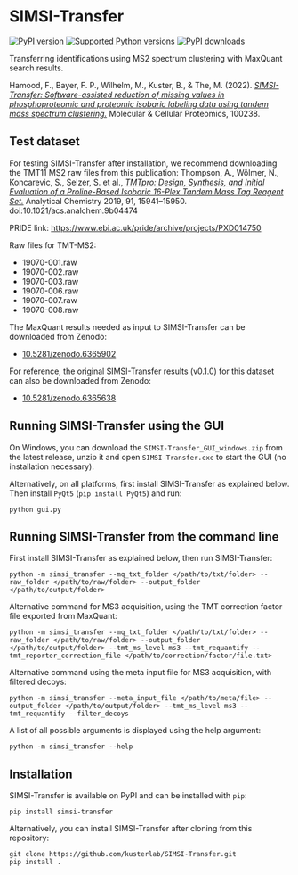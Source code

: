 # SIMSI-Transfer

[![PyPI version](https://img.shields.io/pypi/v/simsi_transfer.svg?logo=pypi&logoColor=FFE873)](https://pypi.org/project/simsi_transfer/)
[![Supported Python versions](https://img.shields.io/pypi/pyversions/simsi_transfer.svg?logo=python&logoColor=FFE873)](https://pypi.org/project/simsi_transfer/)
[![PyPI downloads](https://img.shields.io/pypi/dm/simsi_transfer.svg)](https://pypistats.org/packages/simsi_transfer)

Transferring identifications using MS2 spectrum clustering with MaxQuant search results.

Hamood, F., Bayer, F. P., Wilhelm, M., Kuster, B., & The, M. (2022). _[SIMSI-Transfer: Software-assisted reduction of missing values in phosphoproteomic and proteomic isobaric labeling data using tandem mass spectrum clustering.](https://www.sciencedirect.com/science/article/pii/S1535947622000469)_ Molecular & Cellular Proteomics, 100238.

## Test dataset

For testing SIMSI-Transfer after installation, we recommend downloading the TMT11 MS2 raw files from this publication:
Thompson, A., Wölmer, N., Koncarevic, S., Selzer, S. et al., _[TMTpro: Design, Synthesis, and Initial Evaluation of a Proline-Based Isobaric 16-Plex Tandem Mass Tag Reagent Set.](https://pubs.acs.org/doi/abs/10.1021/acs.analchem.9b04474)_ Analytical Chemistry 2019, 91, 15941–15950. doi:10.1021/acs.analchem.9b04474

PRIDE link: https://www.ebi.ac.uk/pride/archive/projects/PXD014750

Raw files for TMT-MS2:
- 19070-001.raw
- 19070-002.raw
- 19070-003.raw
- 19070-006.raw
- 19070-007.raw
- 19070-008.raw

The MaxQuant results needed as input to SIMSI-Transfer can be downloaded from Zenodo: 
- [10.5281/zenodo.6365902](https://zenodo.org/record/6365902)

For reference, the original SIMSI-Transfer results (v0.1.0) for this dataset can also be downloaded from Zenodo:
- [10.5281/zenodo.6365638](https://zenodo.org/record/6365638)

## Running SIMSI-Transfer using the GUI

On Windows, you can download the `SIMSI-Transfer_GUI_windows.zip` from the latest release, unzip it and open `SIMSI-Transfer.exe` to start the GUI (no installation necessary).

Alternatively, on all platforms, first install SIMSI-Transfer as explained below. Then install `PyQt5` (`pip install PyQt5`) and run:

```shell
python gui.py
```

## Running SIMSI-Transfer from the command line

First install SIMSI-Transfer as explained below, then run SIMSI-Transfer:

```shell
python -m simsi_transfer --mq_txt_folder </path/to/txt/folder> --raw_folder </path/to/raw/folder> --output_folder </path/to/output/folder>
```

Alternative command for MS3 acquisition, using the TMT correction factor file exported from MaxQuant:

```shell
python -m simsi_transfer --mq_txt_folder </path/to/txt/folder> --raw_folder </path/to/raw/folder> --output_folder </path/to/output/folder> --tmt_ms_level ms3 --tmt_requantify --tmt_reporter_correction_file </path/to/correction/factor/file.txt>
```

Alternative command using the meta input file for MS3 acquisition, with filtered decoys:

```shell
python -m simsi_transfer --meta_input_file </path/to/meta/file> --output_folder </path/to/output/folder> --tmt_ms_level ms3 --tmt_requantify --filter_decoys
```

A list of all possible arguments is displayed using the help argument:
```shell
python -m simsi_transfer --help
```

## Installation

SIMSI-Transfer is available on PyPI and can be installed with `pip`:

```shell
pip install simsi-transfer
```

Alternatively, you can install SIMSI-Transfer after cloning from this repository:

```shell
git clone https://github.com/kusterlab/SIMSI-Transfer.git
pip install .
```
